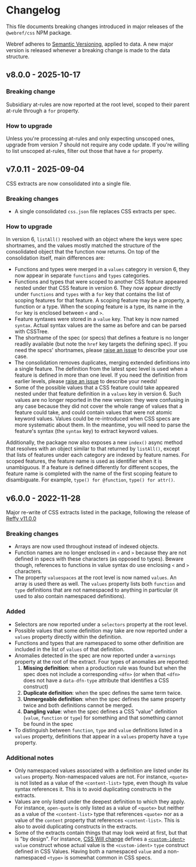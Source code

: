 # Changelog

This file documents breaking changes introduced in major releases of the
`@webref/css` NPM package.

Webref adheres to [Semantic Versioning](https://semver.org/spec/v2.0.0.html),
applied to data. A new major version is released whenever a breaking change is
made to the data structure.

## v8.0.0 - 2025-10-17

### Breaking change

Subsidiary at-rules are now reported at the root level, scoped to their parent at-rule through a `for` property.

### How to upgrade

Unless you're processing at-rules and only expecting unscoped ones, upgrade from version 7 should not require any code update. If you're willing to list unscoped at-rules, filter out those that have a `for` property.


## v7.0.11 - 2025-09-04

CSS extracts are now consolidated into a single file.

### Breaking changes

- A single consolidated `css.json` file replaces CSS extracts per spec.

### How to upgrade

In version 6, `listAll()` resolved with an object where the keys were spec shortnames, and the values mostly matched the structure of the consolidated object that the function now returns. On top of the consolidation itself, main differences are:
- Functions and types were merged in a `values` category in version 6, they now appear in separate `functions` and `types` categories.
- Functions and types that were scoped to another CSS feature appeared nested under that CSS feature in version 6. They now appear directly under `functions` and `types` with a `for` key that contains the list of scoping features for that feature. A scoping feature may be a property, a function or a type. When the scoping feature is a type, its name in the `for` key is enclosed between `<` and `>`.
- Feature syntaxes were stored in a `value` key. That key is now named `syntax`. Actual syntax values are the same as before and can be parsed with CSSTree.
- The shortname of the spec (or specs) that defines a feature is no longer readily available (but note the `href` key targets the defining spec). If you need the specs' shortnames, please [raise an issue](https://github.com/w3c/webref/issues) to describe your use case.
- The consolidation removes duplicates, merging extended definitions into a single feature. The definition from the latest spec level is used when a feature is defined in more than one level. If you need the definition from earlier levels, please [raise an issue](https://github.com/w3c/webref/issues) to describe your needs!
- Some of the possible values that a CSS feature could take appeared nested under that feature definition in a `values` key in version 6. Such values are no longer reported in the new version: they were confusing in any case because they did not cover the whole range of values that a feature could take, and could contain values that were not atomic keyword values. Values could be re-introduced when CSS specs are more systematic about them. In the meantime, you will need to parse the feature's syntax (the `syntax` key) to extract keyword values.

Additionally, the package now also exposes a new `index()` async method that resolves with an object similar to that returned by `listAll()`, except that lists of features under each category are indexed by feature names. For scoped features, the feature name is used as identifier when it is unambiguous. If a feature is defined differently for different scopes, the feature name is completed with the name of the first scoping feature to disambiguate. For example, `type() for @function`, `type() for attr()`.

## v6.0.0 - 2022-11-28

Major re-write of CSS extracts listed in the package, following the release
of [Reffy v11.0.0](https://github.com/w3c/reffy/blob/main/CHANGELOG.md#v1100---2022-11-28)

### Breaking changes

- Arrays are now used throughout instead of indexed objects.
- Function names are no longer enclosed in `<` and `>` because they are not
defined in specs with these characters (as opposed to types). Beware though,
references to functions in value syntax do use enclosing `<` and `>` characters.
- The property `valuespaces` at the root level is now named `values`. An array
is used there as well. The `values` property lists both `function` and `type`
definitions that are not namespaced to anything in particular (it used to also
contain namespaced definitions).

### Added

- Selectors are now reported under a `selectors` property at the root level.
- Possible values that some definition may take are now reported under a
`values` property directly within the definition.
- Functions and types that are namespaced to some other definition are included
in the list of `values` of that definition.
- Anomalies detected in the spec are now reported under a `warnings` property at
the root of the extract. Four types of anomalies are reported:
  1. **Missing definition**: when a production rule was found but when the spec
  does not include a corresponding `<dfn>` (or when that `<dfn>` does not have a
  `data-dfn-type` attribute that identifies a CSS construct)
  2. **Duplicate definition**: when the spec defines the same term twice.
  3. **Unmergeable definition**: when the spec defines the same property twice
  and both definitions cannot be merged.
  4. **Dangling value**: when the spec defines a CSS "value" definition
  (`value`, `function` or `type`) for something and that something cannot be
  found in the spec
- To distinguish between `function`, `type` and `value` definitions listed in a
`values` property, definitions that appear in a `values` property have a `type`
property.

### Additional notes

- Only namespaced values associated with a definition are listed under its
`values` property. Non-namespaced values are not. For instance, `<quote>` is not
listed as a value of the `<content-list>` type, even though its value syntax
references it. This is to avoid duplicating constructs in the extracts.
- Values are only listed under the deepest definition to which they apply. For
instance, `open-quote` is only listed as a value of `<quote>` but neither as a
value of the `<content-list>` type that references `<quote>` nor as a value of
the `content` property that references `<content-list>`. This is also to avoid
duplicating constructs in the extracts.
- Some of the extracts contain things that may look weird at first, but that is
"by design". For instance, [CSS Will
change](https://drafts.csswg.org/css-will-change-1/) defines a
[`<custom-ident>`](https://drafts.csswg.org/css-will-change-1/#valdef-will-change-custom-ident)
`value` construct whose actual value is the `<custom-ident>` `type` construct
defined in CSS Values. Having both a namespaced `value` and a non-namespaced
`<type>` is somewhat common in CSS specs.
